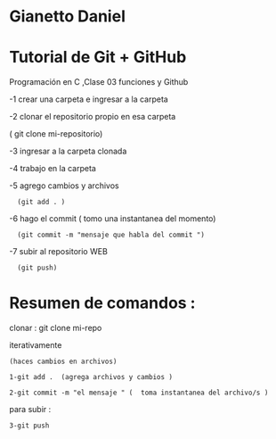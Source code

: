 # Gianetto Daniel
# Tutorial de Git + GitHub

Programación en C ,Clase 03  funciones y Github

  -1 crear una carpeta e ingresar a la carpeta
  
  -2 clonar el repositorio propio en esa carpeta 

  ( git clone mi-repositorio)
  
  -3 ingresar a la carpeta clonada
  
  -4 trabajo en la carpeta
  
  -5 agrego cambios y archivos

      (git add . ) 
  
  -6 hago el commit ( tomo una instantanea del momento)
  
      (git commit -m "mensaje que habla del commit ")
  
  -7 subir al repositorio WEB

      (git push)




# Resumen de comandos :

 clonar : git clone mi-repo


 iterativamente

 	(haces cambios en archivos)
 	
 	1-git add .  (agrega archivos y cambios )
 	
 	2-git commit -m "el mensaje " (  toma instantanea del archivo/s )


para subir :
 	
 	3-git push 